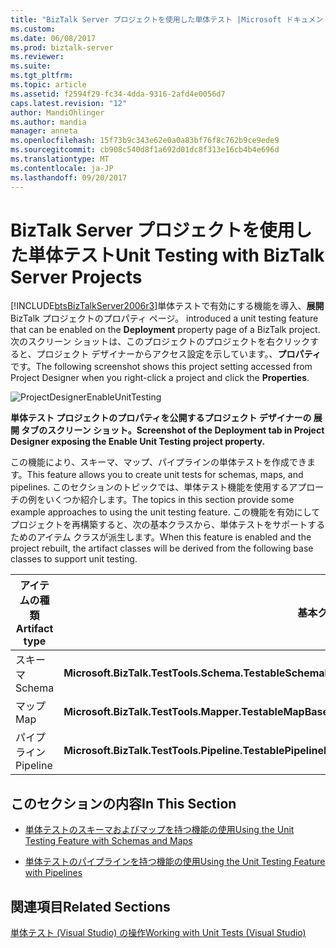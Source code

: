 ```yaml
---
title: "BizTalk Server プロジェクトを使用した単体テスト |Microsoft ドキュメント"
ms.custom: 
ms.date: 06/08/2017
ms.prod: biztalk-server
ms.reviewer: 
ms.suite: 
ms.tgt_pltfrm: 
ms.topic: article
ms.assetid: f2594f29-fc34-4dda-9316-2afd4e0056d7
caps.latest.revision: "12"
author: MandiOhlinger
ms.author: mandia
manager: anneta
ms.openlocfilehash: 15f73b9c343e62e0a0a83bf76f8c762b9ce9ede9
ms.sourcegitcommit: cb908c540d8f1a692d01dc8f313e16cb4b4e696d
ms.translationtype: MT
ms.contentlocale: ja-JP
ms.lasthandoff: 09/20/2017
---
```

# <a name="unit-testing-with-biztalk-server-projects"></a><span data-ttu-id="f3296-102">BizTalk Server プロジェクトを使用した単体テスト</span><span class="sxs-lookup"><span data-stu-id="f3296-102">Unit Testing with BizTalk Server Projects</span></span>
[!INCLUDE[btsBizTalkServer2006r3](../includes/btsbiztalkserver2006r3-md.md)]<span data-ttu-id="f3296-103">単体テストで有効にする機能を導入、**展開**BizTalk プロジェクトのプロパティ ページ。</span><span class="sxs-lookup"><span data-stu-id="f3296-103"> introduced a unit testing feature that can be enabled on the **Deployment** property page of a BizTalk project.</span></span> <span data-ttu-id="f3296-104">次のスクリーン ショットは、このプロジェクトのプロジェクトを右クリックすると、プロジェクト デザイナーからアクセス設定を示しています。、**プロパティ**です。</span><span class="sxs-lookup"><span data-stu-id="f3296-104">The following screenshot shows this project setting accessed from Project Designer when you right-click a project and click the **Properties**.</span></span>  
  
 ![](../core/media/projectdesignerenableunittesting.gif "ProjectDesignerEnableUnitTesting")  
  
 <span data-ttu-id="f3296-105">**単体テスト プロジェクトのプロパティを公開するプロジェクト デザイナーの 展開 タブのスクリーン ショット。**</span><span class="sxs-lookup"><span data-stu-id="f3296-105">**Screenshot of the Deployment tab in Project Designer exposing the Enable Unit Testing project property.**</span></span>  
  
 <span data-ttu-id="f3296-106">この機能により、スキーマ、マップ、パイプラインの単体テストを作成できます。</span><span class="sxs-lookup"><span data-stu-id="f3296-106">This feature allows you to create unit tests for schemas, maps, and pipelines.</span></span> <span data-ttu-id="f3296-107">このセクションのトピックでは、単体テスト機能を使用するアプローチの例をいくつか紹介します。</span><span class="sxs-lookup"><span data-stu-id="f3296-107">The topics in this section provide some example approaches to using the unit testing feature.</span></span> <span data-ttu-id="f3296-108">この機能を有効にしてプロジェクトを再構築すると、次の基本クラスから、単体テストをサポートするためのアイテム クラスが派生します。</span><span class="sxs-lookup"><span data-stu-id="f3296-108">When this feature is enabled and the project rebuilt, the artifact classes will be derived from the following base classes to support unit testing.</span></span>  
  
|<span data-ttu-id="f3296-109">アイテムの種類</span><span class="sxs-lookup"><span data-stu-id="f3296-109">Artifact type</span></span>|<span data-ttu-id="f3296-110">基本クラス</span><span class="sxs-lookup"><span data-stu-id="f3296-110">Base class</span></span>|  
|-------------------|----------------|  
|<span data-ttu-id="f3296-111">スキーマ</span><span class="sxs-lookup"><span data-stu-id="f3296-111">Schema</span></span>|<span data-ttu-id="f3296-112">**Microsoft.BizTalk.TestTools.Schema.TestableSchemaBase**</span><span class="sxs-lookup"><span data-stu-id="f3296-112">**Microsoft.BizTalk.TestTools.Schema.TestableSchemaBase**</span></span>|  
|<span data-ttu-id="f3296-113">マップ</span><span class="sxs-lookup"><span data-stu-id="f3296-113">Map</span></span>|<span data-ttu-id="f3296-114">**Microsoft.BizTalk.TestTools.Mapper.TestableMapBase**</span><span class="sxs-lookup"><span data-stu-id="f3296-114">**Microsoft.BizTalk.TestTools.Mapper.TestableMapBase**</span></span>|  
|<span data-ttu-id="f3296-115">パイプライン</span><span class="sxs-lookup"><span data-stu-id="f3296-115">Pipeline</span></span>|<span data-ttu-id="f3296-116">**Microsoft.BizTalk.TestTools.Pipeline.TestablePipelineBase**</span><span class="sxs-lookup"><span data-stu-id="f3296-116">**Microsoft.BizTalk.TestTools.Pipeline.TestablePipelineBase**</span></span>|  
  
## <a name="in-this-section"></a><span data-ttu-id="f3296-117">このセクションの内容</span><span class="sxs-lookup"><span data-stu-id="f3296-117">In This Section</span></span>  
  
-   [<span data-ttu-id="f3296-118">単体テストのスキーマおよびマップを持つ機能の使用</span><span class="sxs-lookup"><span data-stu-id="f3296-118">Using the Unit Testing Feature with Schemas and Maps</span></span>](../core/using-the-unit-testing-feature-with-schemas-and-maps.md)  
  
-   [<span data-ttu-id="f3296-119">単体テストのパイプラインを持つ機能の使用</span><span class="sxs-lookup"><span data-stu-id="f3296-119">Using the Unit Testing Feature with Pipelines</span></span>](../core/using-the-unit-testing-feature-with-pipelines.md)  
  
## <a name="related-sections"></a><span data-ttu-id="f3296-120">関連項目</span><span class="sxs-lookup"><span data-stu-id="f3296-120">Related Sections</span></span>  
 [<span data-ttu-id="f3296-121">単体テスト (Visual Studio) の操作</span><span class="sxs-lookup"><span data-stu-id="f3296-121">Working with Unit Tests (Visual Studio)</span></span>](http://go.microsoft.com/fwlink/?LinkId=128890)